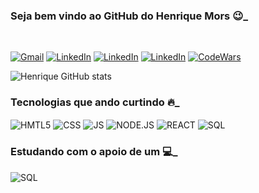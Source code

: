 ### Seja bem vindo ao GitHub do Henrique Mors 😉_
<br/>

[![Gmail](https://img.shields.io/badge/Gmail-D14836?style=for-the-badge&logo=gmail&logoColor=white)](mailto:ahmdesouza@gmail.com) [![LinkedIn](https://img.shields.io/badge/LinkedIn-0077B5?style=for-the-badge&logo=linkedin&logoColor=white)](https://www.linkedin.com/in/henriquemors)
[![LinkedIn](https://img.shields.io/badge/Instagram-E4405F?style=for-the-badge&logo=instagram&logoColor=white)](https://www.instagram.com/henriquemors/)
[![LinkedIn](https://img.shields.io/badge/Twitter-1DA1F2?style=for-the-badge&logo=twitter&logoColor=white)](https://twitter.com/ahmdesouza)
[![CodeWars](https://img.shields.io/badge/Codewars-B1361E?style=for-the-badge&logo=Codewars&logoColor=white)](https://www.codewars.com/users/henriqueMors)

![Henrique GitHub stats](https://github-readme-stats.vercel.app/api?username=henriqueMors&show_icons=true&theme=dracula)
<br/>

### Tecnologias que ando curtindo 🔥_
<div>
<img align="center" alt="HMTL5" SRC="https://img.shields.io/badge/HTML5-E34F26?style=for-the-badge&logo=html5&logoColor=white">
<img align="center" alt="CSS" SRC="https://img.shields.io/badge/CSS3-1572B6?style=for-the-badge&logo=css3&logoColor=white">
<img align="center" alt="JS" SRC="https://img.shields.io/badge/JavaScript-F7DF1E?style=for-the-badge&logo=javascript&logoColor=black">
<img align="center" alt="NODE.JS" SRC="https://img.shields.io/badge/Node.js-43853D?style=for-the-badge&logo=node.js&logoColor=white">
<img align="center" alt="REACT" SRC="https://img.shields.io/badge/React-20232A?style=for-the-badge&logo=react&logoColor=61DAFB">
<img align="center" alt="SQL" SRC="https://img.shields.io/badge/MySQL-00000F?style=for-the-badge&logo=mysql&logoColor=white">
<br/>
</div>
<div>

### Estudando com o apoio de um 💻_
<img align="center" alt="SQL" SRC="https://img.shields.io/badge/Apple-MacBook_Pro_2012-999999?style=for-the-badge&logo=apple&logoColor=white">
